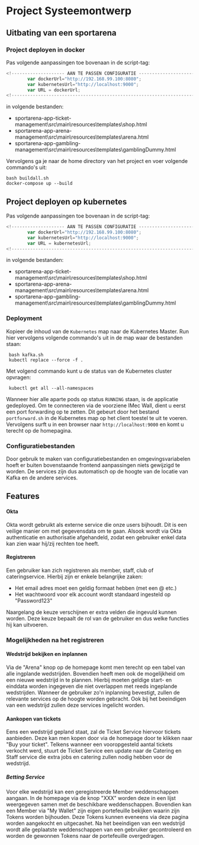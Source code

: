 # Project Systeemontwerp

## Uitbating van een sportarena

### Project deployen in docker

Pas volgende aanpassingen toe bovenaan in de script-tag:
```javascript
<!-------------------- AAN TE PASSEN CONFIGURATIE -------------------------->
		var dockerUrl="http://192.168.99.100:8080";
		var kubernetesUrl="http://localhost:9000";
		var URL = dockerUrl;
<!-------------------------------------------------------------------------->
```		

in volgende bestanden:

- sportarena-app-ticket-management\src\main\resources\templates\shop.html
- sportarena-app-arena-management\src\main\resources\templates\arena.html
- sportarena-app-gambling-management\src\main\resources\templates\gamblingDummy.html
 
 Vervolgens ga je naar de home directory van het project en voer volgende commando's uit:
```  
bash buildall.sh  
docker-compose up --build  
```  



##  Project deployen op kubernetes
Pas volgende aanpassingen toe bovenaan in de script-tag:
```javascript
<!-------------------- AAN TE PASSEN CONFIGURATIE -------------------------->
		var dockerUrl="http://192.168.99.100:8080";
		var kubernetesUrl="http://localhost:9000";
		var URL = kubernetesUrl;
<!-------------------------------------------------------------------------->
```		

in volgende bestanden:

- sportarena-app-ticket-management\src\main\resources\templates\shop.html
- sportarena-app-arena-management\src\main\resources\templates\arena.html
- sportarena-app-gambling-management\src\main\resources\templates\gamblingDummy.html

 ### Deployment
 Kopieer de inhoud van de `Kubernetes` map naar de Kubernetes Master. Run hier vervolgens volgende commando's uit in de map waar de bestanden staan:
 ````
  bash kafka.sh
  kubectl replace --force -f .
 ````
 Met volgend commando kunt u de status van de Kubernetes cluster opvragen:
 ````
  kubectl get all --all-namespaces
 ````
 Wanneer hier alle aparte pods op status `RUNNING` staan, is de applicatie gedeployed. Om te connecteren via de voorziene IMec Wall, dient u eerst een port forwarding op te zetten. Dit gebeurt door het bestand `portforward.sh` in de Kubernetes map op het client toestel te uit te voeren. Vervolgens surft u in een browser naar `http://localhost:9000` en komt u terecht op de homepagina.

 ### Configuratiebestanden
 Door gebruik te maken van configuratiebestanden en omgevingsvariabelen hoeft er buiten bovenstaande frontend aanpassingen niets gewijzigd te worden. De services zijn dus automatisch op de hoogte van de locatie van Kafka en de andere services.

## **Features**

 #### Okta
Okta wordt gebruikt als externe service die onze users bijhoudt. Dit is een veilige manier om met gegevensdata om te gaan. Alsook wordt via Okta authenticatie en authorisatie afgehandeld, zodat een gebruiker enkel data kan zien waar hij/zij rechten toe heeft.

 #### Registreren
Een gebruiker kan zich registreren als member, staff, club of cateringservice. 
Hierbij zijn er enkele belangrijke zaken:

- Het email adres moet een geldig formaat hebben (met een @ etc.)
- Het wachtwoord voor elk account wordt standaard ingesteld op "Password123"

Naargelang de keuze verschijnen er extra velden die ingevuld kunnen worden. Deze keuze bepaalt de rol van de gebruiker en dus welke functies hij kan uitvoeren.

### Mogelijkheden na het registreren
#### Wedstrijd bekijken en inplannen
Via de "Arena" knop op de homepage komt men terecht op een tabel van alle ingplande wedstrijden. Bovendien heeft men ook de mogelijkheid om een nieuwe wedstrijd in te plannen. Hierbij moeten geldige start- en einddata worden ingegeven die niet overlappen met reeds ingeplande wedstrijden. Wanneer de gebruiker zo'n inplanning bevestigt, zullen de relevante services op de hoogte worden gebracht. Ook bij het beeindigen van een wedstrijd zullen deze services ingelicht worden.

#### Aankopen van tickets
Eens een wedstrijd gepland staat, zal de Ticket Service hiervoor tickets aanbieden. Deze kan men kopen door via de homepage door te klikken naar "Buy your ticket".
Telkens wanneer een vooropgesteld aantal tickets verkocht werd, stuurt de Ticket Service een update naar de Catering en Staff service die extra jobs en catering zullen nodig hebben voor de wedstrijd. 

##### Betting Service
Voor elke wedstrijd kan een geregistreerde Member weddenschappen aangaan. In de homepage via de knop "XXX" worden deze in een lijst weergegeven samen met de beschikbare weddenschappen. Bovendien kan een Member via "My Wallet" zijn eigen portefeuille bekijken waarin zijn Tokens worden bijhouden. Deze Tokens kunnen eveneens via deze pagina worden aangekocht en uitgecashet. 
Na het beeindigen van een wedstrijd wordt alle geplaatste weddenschappen van een gebruiker gecontroleerd en worden de gewonnen Tokens naar de portefeuille overgedragen.


